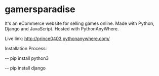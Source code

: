 # gamersparadise
It's an eCommerce website for selling games online. Made with Python, Django and JavaScript. Hosted with PythonAnyWhere.

Live link: http://prince0403.pythonanywhere.com/

Installation Process:

-- pip install python3

-- pip install django

